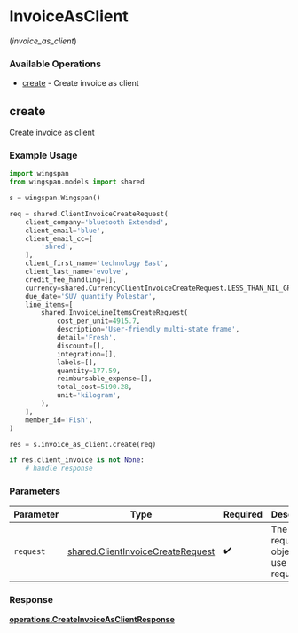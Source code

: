 # InvoiceAsClient
(*invoice_as_client*)

### Available Operations

* [create](#create) - Create invoice as client

## create

Create invoice as client

### Example Usage

```python
import wingspan
from wingspan.models import shared

s = wingspan.Wingspan()

req = shared.ClientInvoiceCreateRequest(
    client_company='bluetooth Extended',
    client_email='blue',
    client_email_cc=[
        'shred',
    ],
    client_first_name='technology East',
    client_last_name='evolve',
    credit_fee_handling=[],
    currency=shared.CurrencyClientInvoiceCreateRequest.LESS_THAN_NIL_GREATER_THAN_,
    due_date='SUV quantify Polestar',
    line_items=[
        shared.InvoiceLineItemsCreateRequest(
            cost_per_unit=4915.7,
            description='User-friendly multi-state frame',
            detail='Fresh',
            discount=[],
            integration=[],
            labels=[],
            quantity=177.59,
            reimbursable_expense=[],
            total_cost=5190.28,
            unit='kilogram',
        ),
    ],
    member_id='Fish',
)

res = s.invoice_as_client.create(req)

if res.client_invoice is not None:
    # handle response
```

### Parameters

| Parameter                                                                              | Type                                                                                   | Required                                                                               | Description                                                                            |
| -------------------------------------------------------------------------------------- | -------------------------------------------------------------------------------------- | -------------------------------------------------------------------------------------- | -------------------------------------------------------------------------------------- |
| `request`                                                                              | [shared.ClientInvoiceCreateRequest](../../models/shared/clientinvoicecreaterequest.md) | :heavy_check_mark:                                                                     | The request object to use for the request.                                             |


### Response

**[operations.CreateInvoiceAsClientResponse](../../models/operations/createinvoiceasclientresponse.md)**

